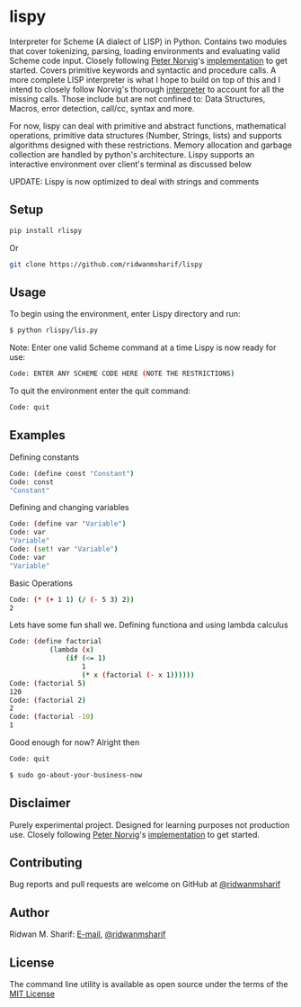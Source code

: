 # lispy 

Interpreter for Scheme (A dialect of LISP) in Python.
Contains two modules that cover tokenizing, parsing, loading environments and evaluating valid Scheme code input.
Closely following [Peter Norvig](http://norvig.com/)'s [implementation](http://norvig.com/lispy.html) to get started. 
Covers primitive keywords and syntactic and procedure calls.
A more complete LISP interpreter is what I hope to build on top of this and I intend to closely follow Norvig's thorough [interpreter](http://norvig.com/lispy2.html) to account for all the missing calls.
Those include but are not confined to: Data Structures, Macros, error detection, call/cc, syntax and more.

For now, lispy can deal with primitive and abstract functions, mathematical operations, primitive data structures (Number, Strings, lists) and supports algorithms designed with these restrictions.
Memory allocation and garbage collection are handled by python's architecture.
Lispy supports an interactive environment over client's terminal as discussed below

UPDATE: Lispy is now optimized to deal with strings and comments

## Setup
```sh
pip install rlispy
```
Or
```sh
git clone https://github.com/ridwanmsharif/lispy
```

## Usage

To begin using the environment, enter Lispy directory and run:
```sh
$ python rlispy/lis.py
```

Note: Enter one valid Scheme command at a time
Lispy is now ready for use:
```sh
Code: ENTER ANY SCHEME CODE HERE (NOTE THE RESTRICTIONS)
```

To quit the environment enter the quit command:
```sh
Code: quit
```
## Examples
Defining constants
```sh
Code: (define const "Constant")
Code: const
"Constant"
```

Defining and changing variables
```sh
Code: (define var "Variable")
Code: var
"Variable"
Code: (set! var "Variable")
Code: var
"Variable"
```

Basic Operations
```sh
Code: (* (+ 1 1) (/ (- 5 3) 2))
2
```

Lets have some fun shall we.
Defining functiona and using lambda calculus
```sh
Code: (define factorial 
          (lambda (x)
              (if (<= 1)
                  1
                  (* x (factorial (- x 1))))))
Code: (factorial 5)
120
Code: (factorial 2)
2
Code: (factorial -10)
1
```

Good enough for now? Alright then
```sh
Code: quit

$ sudo go-about-your-business-now
```

## Disclaimer

Purely experimental project. Designed for learning purposes not production use.
Closely following [Peter Norvig](http://norvig.com/)'s [implementation](http://norvig.com/lispy.html) to get started.

## Contributing

Bug reports and pull requests are welcome on GitHub at [@ridwanmsharif](https://www.github.com/ridwanmsharif)

## Author

Ridwan M. Sharif: [E-mail](ridwanmsharif@hotmail.com), [@ridwanmsharif](https://www.github.com/ridwanmsharif)

## License

The command line utility is available as open source under the terms of
the [MIT License](https://opensource.org/licenses/MIT)

